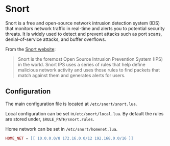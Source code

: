 # Snort

Snort is a free and open-source network intrusion detection system (IDS) that monitors network traffic in real-time and alerts you to potential security threats. It is widely used to detect and prevent attacks such as port scans, denial-of-service attacks, and buffer overflows.

From the [Snort website](https://www.snort.org/):

> Snort is the foremost Open Source Intrusion Prevention System (IPS) in the world. Snort IPS uses a series of rules that help define malicious network activity and uses those rules to find packets that match against them and generates alerts for users.

## Configuration

The main configuration file is located at `/etc/snort/snort.lua`.

Local configuration can be set in`/etc/snort/local.lua`. By default the rules are stored under, `$RULE_PATH/snort.rules`.

Home network can be set in `/etc/snort/homenet.lua`.

```lua  
HOME_NET = [[ 10.0.0.0/8 172.16.0.0/12 192.168.0.0/16 ]]
```
